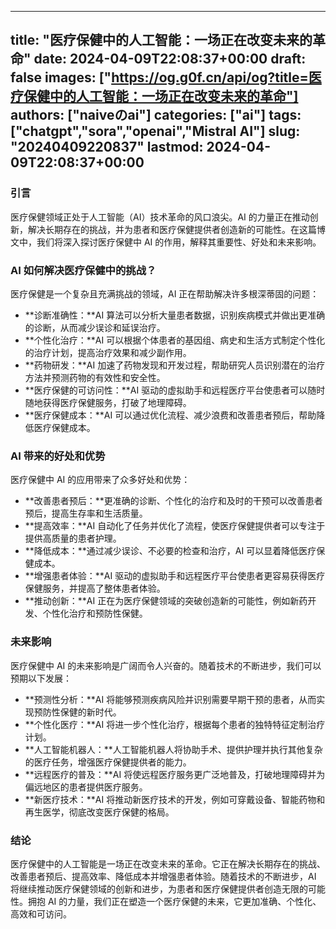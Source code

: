 
---
title: "医疗保健中的人工智能：一场正在改变未来的革命"
date: 2024-04-09T22:08:37+00:00
draft: false
images: ["https://og.g0f.cn/api/og?title=医疗保健中的人工智能：一场正在改变未来的革命"]
authors: ["naiveのai"]
categories: ["ai"]
tags: ["chatgpt","sora","openai","Mistral AI"]
slug: "20240409220837"
lastmod: 2024-04-09T22:08:37+00:00
---
### 引言

医疗保健领域正处于人工智能（AI）技术革命的风口浪尖。AI 的力量正在推动创新，解决长期存在的挑战，并为患者和医疗保健提供者创造新的可能性。在这篇博文中，我们将深入探讨医疗保健中 AI 的作用，解释其重要性、好处和未来影响。

### AI 如何解决医疗保健中的挑战？

医疗保健是一个复杂且充满挑战的领域，AI 正在帮助解决许多根深蒂固的问题：

- **诊断准确性：**AI 算法可以分析大量患者数据，识别疾病模式并做出更准确的诊断，从而减少误诊和延误治疗。
- **个性化治疗：**AI 可以根据个体患者的基因组、病史和生活方式制定个性化的治疗计划，提高治疗效果和减少副作用。
- **药物研发：**AI 加速了药物发现和开发过程，帮助研究人员识别潜在的治疗方法并预测药物的有效性和安全性。
- **医疗保健的可访问性：**AI 驱动的虚拟助手和远程医疗平台使患者可以随时随地获得医疗保健服务，打破了地理障碍。
- **医疗保健成本：**AI 可以通过优化流程、减少浪费和改善患者预后，帮助降低医疗保健成本。

### AI 带来的好处和优势

医疗保健中 AI 的应用带来了众多好处和优势：

- **改善患者预后：**更准确的诊断、个性化的治疗和及时的干预可以改善患者预后，提高生存率和生活质量。
- **提高效率：**AI 自动化了任务并优化了流程，使医疗保健提供者可以专注于提供高质量的患者护理。
- **降低成本：**通过减少误诊、不必要的检查和治疗，AI 可以显着降低医疗保健成本。
- **增强患者体验：**AI 驱动的虚拟助手和远程医疗平台使患者更容易获得医疗保健服务，并提高了整体患者体验。
- **推动创新：**AI 正在为医疗保健领域的突破创造新的可能性，例如新药开发、个性化治疗和预防性保健。

### 未来影响

医疗保健中 AI 的未来影响是广阔而令人兴奋的。随着技术的不断进步，我们可以预期以下发展：

- **预测性分析：**AI 将能够预测疾病风险并识别需要早期干预的患者，从而实现预防性保健的新时代。
- **个性化医疗：**AI 将进一步个性化治疗，根据每个患者的独特特征定制治疗计划。
- **人工智能机器人：**人工智能机器人将协助手术、提供护理并执行其他复杂的医疗任务，增强医疗保健提供者的能力。
- **远程医疗的普及：**AI 将使远程医疗服务更广泛地普及，打破地理障碍并为偏远地区的患者提供医疗服务。
- **新医疗技术：**AI 将推动新医疗技术的开发，例如可穿戴设备、智能药物和再生医学，彻底改变医疗保健的格局。

### 结论

医疗保健中的人工智能是一场正在改变未来的革命。它正在解决长期存在的挑战、改善患者预后、提高效率、降低成本并增强患者体验。随着技术的不断进步，AI 将继续推动医疗保健领域的创新和进步，为患者和医疗保健提供者创造无限的可能性。拥抱 AI 的力量，我们正在塑造一个医疗保健的未来，它更加准确、个性化、高效和可访问。
